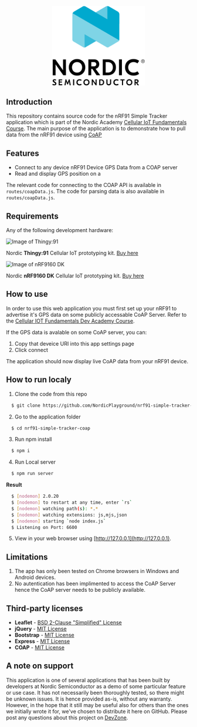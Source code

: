 <p align="center">
  <img style="width:50%;" src="/public/images/512px-Nordic_Semiconductor_Company_Logo.png">
</p>

## Introduction
This repository contains source code for the nRF91 Simple Tracker application which is part of the Nordic Academy [Cellular IoT Fundamentals Course](https://academy.nordicsemi.com/courses/cellular-iot-fundamentals/). The main purpose of the application is to demonstrate how to pull data from the nRF91 device using [CoAP](https://developer.nordicsemi.com/nRF_Connect_SDK/doc/latest/nrf/samples/nrf9160/coap_client/README.html)

## Features
* Connect to any device nRF91 Device GPS Data from a COAP server
* Read and display GPS position on a

The relevant code for connecting to the COAP API is available in `routes/coapData.js`. The code for parsing data is also available in `routes/coapData.js`.

## Requirements
Any of the following development hardware: 

![Image of Thingy:91](https://github.com/NordicPlayground/nrf91-simple-tracker-coap/blob/main/public/images/thingy91.png)

Nordic **Thingy:91** Cellular IoT prototyping kit. [Buy here](https://www.nordicsemi.com/About-us/BuyOnline?search_token=nRF6943&series_token=nRF9160)

![Image of nRF9160 DK](https://github.com/NordicPlayground/nrf91-simple-tracker-coap/blob/main/public/images/nRF59160-DK.webp)

Nordic **nRF9160 DK** Cellular IoT prototyping kit. [Buy here](https://www.nordicsemi.com/About-us/BuyOnline?search_token=nrf9160-DK&series_token=nRF9160)

## How to use
In order to use this web application you must first set up your nRF91 to advertise it's GPS data on some publicly accessable CoAP Server. Refer to the [Cellular IOT Fundamentals Dev Academy Course](https://academy.nordicsemi.com/courses/cellular-iot-fundamentals/).

If the GPS data is avalable on some CoAP server, you can:
1. Copy that deveice URI into this app settings page
2. Click connect

The application should now display live CoAP data from your nRF91 device.

## How to run localy

1. Clone the code from this repo

```bash
  $ git clone https://github.com/NordicPlayground/nrf91-simple-tracker-coap.git
```

2. Go to the application folder

```bash
  $ cd nrf91-simple-tracker-coap
```

3. Run npm install

```bash
  $ npm i
```

4. Run Local server

```bash
  $ npm run server
```

**Result**

```bash
  $ [nodemon] 2.0.20
  $ [nodemon] to restart at any time, enter `rs`
  $ [nodemon] watching path(s): *.*
  $ [nodemon] watching extensions: js,mjs,json
  $ [nodemon] starting `node index.js`
  $ Listening on Port: 6600
```
5. View in your web browser using [http://127.0.0.1](http://127.0.0.1).

## Limitations
1. The app has only been tested on Chrome browsers in Windows and Android devices.
2. No autentication has been implimented to access the CoAP Server hence the CoAP server needs to be publicly available.

## Third-party licenses
* **Leaflet** - [BSD 2-Clause "Simplified" License](https://github.com/Leaflet/Leaflet/blob/master/LICENSE)
* **jQuery** - [MIT License](https://jquery.org/license/)
* **Bootstrap** - [MIT License](https://getbootstrap.com/docs/4.0/about/license/)
* **Express** - [MIT License](https://github.com/expressjs/express/blob/HEAD/LICENSE)
* **COAP** - [MIT License](https://github.com/mcollina/node-coap/blob/master/LICENSE.md)

## A note on support
This application is one of several applications that has been built by developers at Nordic Semiconductor as a demo of some particular feature or use case. It has not necessarily been thoroughly tested, so there might be unknown issues. It is hence provided as-is, without any warranty. However, in the hope that it still may be useful also for others than the ones we initially wrote it for, we've chosen to distribute it here on GitHub. Please post any questions about this project on [DevZone](https://devzone.nordicsemi.com/).
